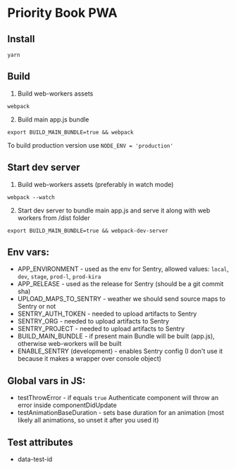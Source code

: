 # Priority Book PWA

## Install

```shell
yarn
```

## Build

1. Build web-workers assets

```shell
webpack
```

2. Build main app.js bundle

```
export BUILD_MAIN_BUNDLE=true && webpack
```

To build production version use `NODE_ENV = 'production'`

## Start dev server

1. Build web-workers assets (preferably in watch mode)

```
webpack --watch
```

2. Start dev server to bundle main app.js and serve it along with web workers from /dist folder

```shell
export BUILD_MAIN_BUNDLE=true && webpack-dev-server
```

## Env vars:

* APP_ENVIRONMENT - used as the env for Sentry, allowed values: `local`, `dev`, `stage`, `prod-l`, `prod-kira`
* APP_RELEASE - used as the release for Sentry (should be a git commit sha)
* UPLOAD_MAPS_TO_SENTRY - weather we should send source maps to Sentry or not
* SENTRY_AUTH_TOKEN - needed to upload artifacts to Sentry
* SENTRY_ORG - needed to upload artifacts to Sentry
* SENTRY_PROJECT - needed to upload artifacts to Sentry
* BUILD_MAIN_BUNDLE - if present main Bundle will be built (app.js), otherwise web-workers will be built
* ENABLE_SENTRY (development) - enables Sentry config (I don't use it because it makes a wrapper over console object)

## Global vars in JS:

* testThrowError - if equals `true` Authenticate component will throw an error inside componentDidUpdate
* testAnimationBaseDuration - sets base duration for an animation (most likely all animations, so unset it after you used it)

## Test attributes

* data-test-id
